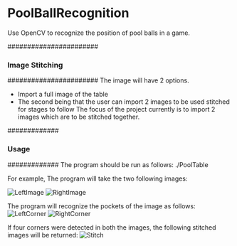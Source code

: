 # PoolBallRecognition
Use OpenCV to recognize the position of pool balls in a game.

#######################
### Image Stitching ###
#######################
The image will have 2 options.
 * Import a full image of the table
 * The second being that the user can import 2 images to be used stitched for stages to follow
The focus of the project currently is to import 2 images which are to be stitched together. 

#############
### Usage ###
#############
The program should be run as follows:
./PoolTable <LeftImage> <RightImage>

For example, The program will take the two following images:

![LeftImage](https://github.com/Kentokamoto/PoolTableRecognition/blob/master/src/Photos/TableHalf/8/IMG_1.jpg)
![RightImage](https://github.com/Kentokamoto/PoolTableRecognition/blob/master/src/Photos/TableHalf/8/IMG_2.jpg)

The program will recognize the pockets of the image as follows:
![LeftCorner](https://github.com/Kentokamoto/PoolTableRecognition/blob/master/src/Photos/TableHalf/8/Result/LeftCorners.png)
![RightCorner](https://github.com/Kentokamoto/PoolTableRecognition/blob/master/src/Photos/TableHalf/8/Result/RightCorners.png)


If four corners were detected in both the images, the following stitched images will be returned:
![Stitch](https://github.com/Kentokamoto/PoolTableRecognition/blob/master/src/Photos/TableHalf/8/Result/Stitched.png)


